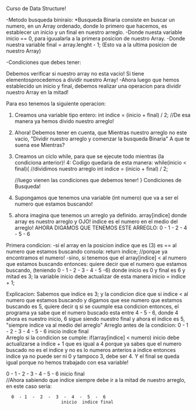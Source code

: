 Curso de Data Structure!

-Metodo busqueda biniraio: *Busqueda Binaria consiste en buscar un numero, en un Array ordenado, donde lo primero que hacemos, es establecer un inicio y un final en nuestro arreglo. -Donde nuesta variable inicio == 0, para iguualarla a la primera posicion de nuestro Array. -Donde nuestra variable final = array.lenght - 1; (Esto va a la ultima posicion de nuestro Array)

-Condiciones que debes tener:

Debemos verificar si nuestro array no esta vacio!
Si tiene elementosprocedemos a dividir nuestro Array!
-Ahora luego que hemos establecido un inicio y final, debemos realizar una operacion para dividir nuestro Array en la mitad!

Para eso tenemos la siguiente operacion:

1. Creamos una variable tipo entero: int indice = (inicio + final) / 2; //De esa manera ya hemos 
divido nuestro arreglo!
2. Ahora! Debemos tener en cuenta, que Mientras nuestro arreglo no este vacio, "Dividir nuestro
arreglo y comenzar la busqueda Binaria"
A que te suena ese Mientras?
3. Creamos un ciclo while, para que se ejecute todo mientras (la condiciona anterior)!
4: Codigo quedaria de esta manera:
  while(inicio < final){
    //dividimos nuestro arreglo
    int indice = (inicio + final) / 2;

    //luego vienen las condiciones que debemos tener!
  }
Condiciones de Busqueda!
1. Supongamos que tenemos una variable (int numero) que va a ser el numero que estamos buscando!
2. ahora imagina que tenemos un arreglo ya definido. array[indice] donde array es nuestro arreglo 
y OJO! indice es el numero en el medio del arreglo!
AHORA DIGAMOS QUE TENEMOS ESTE ARREGLO:
0 - 1 - 2 - 4 - 5 - 6

Primera condicion:
-si el array en la posicion indice que es (3) es == al numero que estamos buscando
consola: return indice; //porque ya encontramos el numero!
-sino, si tenemos que el array[indice] < al numero que estamos buscando entonces:
  quiere decir que el numero que estamos buscando, (teniendo 0 - 1 - 2 - 3 - 4 - 5 -6) 
  donde inicio es 0 y final es 6 y mitad es 3; 
  la variable inicio debe actualizar de esta manera inicio = indice + 1;

  Explicacion: Sabemos que indice es 3; y la condicion dice que si indice < al numero que
  estamos buscando y digamos que ese numero que estamos buscando
  es 5, quiere decir q si se cuumple esa condicion entonces, el programa ya sabe que el
  numero buscado esta entre 4 - 5 - 6,
  donde 4 ahora es nuestro inicio, 6 sigue siendo nuestro final y
  ahora el indice es 5, "siempre indice va al medio del arreglo"
    Arreglo antes de la condicion:
    0  - 1  -  2  -  3  -  4  -  5  -  6
 inicio            indice            final      
Arreglo si la condicion se cumple: if(array[indice] < numero) inicio debe actualizarse a indice + 1 que es igual a 4 porque ya sabes que el numero buscado no es el indice y no es lo numeros anterios a indice entonces indice ya no puede ser ni 0 y tampoco 3, debe ser 4. Y el final se queda igual porque no hemos trabajado con esa variable!

0  - 1  -  2  -  3  -  4  -  5  -  6
                   inicio         final      
  //Ahora sabiendo que indice siempre debe ir a la mitad de nuestro arreglo, 
  en este caso seria:
  
      0  - 1  -  2  -  3  -  4  -  5  -  6
                         inicio  indice final      
